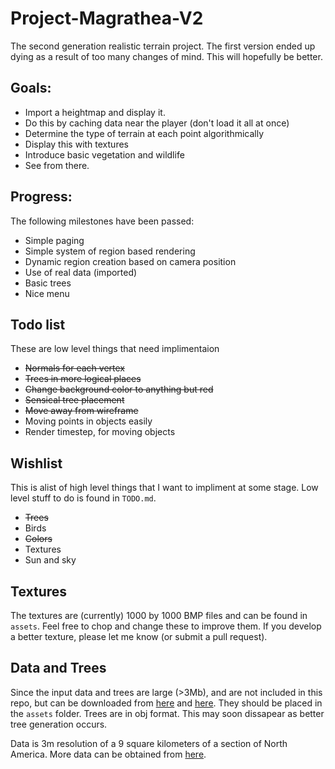 Project-Magrathea-V2
====================

The second generation realistic terrain project.
The first version ended up dying as a result of too many changes of mind.  This will hopefully be better.

Goals:
------
 * Import a heightmap and display it.
 * Do this by caching data near the player (don't load it all at once)
 * Determine the type of terrain at each point algorithmically
 * Display this with textures
 * Introduce basic vegetation and wildlife 
 * See from there.

Progress:
---------
The following milestones have been passed:

 * Simple paging
 * Simple system of region based rendering
 * Dynamic region creation based on camera position
 * Use of real data (imported)
 * Basic trees
 * Nice menu

Todo list
---------
These are low level things that need implimentaion
 
 * ~~Normals for each vertex~~
 * ~~Trees in more logical places~~
 * ~~Change background color to anything but red~~
 * ~~Sensical tree placement~~
 * ~~Move away from wireframe~~
 * Moving points in objects easily
 * Render timestep, for moving objects

Wishlist
--------
This is alist of high level things that I want to impliment at some stage.  Low level stuff to do is found in `TODO.md`.

 * ~~Trees~~
 * Birds
 * ~~Colors~~
 * Textures
 * Sun and sky

Textures
--------
The textures are (currently) 1000 by 1000 BMP files and can be found in `assets`.  Feel free to chop and change these to improve them.  If you develop a better texture, please let me know (or submit a pull request).

Data and Trees
--------------
Since the input data and trees are large (>3Mb), and are not included in this repo, but can be downloaded from [here][1] and [here][3].  They should be placed in the `assets` folder.  Trees are in obj format.  This may soon dissapear as better tree generation occurs.

Data is 3m resolution of a 9 square kilometers of a section of North America.  More data can be obtained from [here][2].

[1]: http://www.ked.co.za/temp/smalldata.dat "Sample formatted data obtainable here"
[2]: http://viewer.nationalmap.gov/viewer/ "More raw data obtainable here"
[3]: http://www.ked.co.za/temp/full019.dat "Sample tree"
